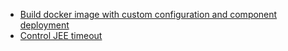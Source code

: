 
* [Build docker image with custom configuration and component deployment](wf10_with_war/README.md)
* [Control JEE timeout](jee_timeout/README.md)